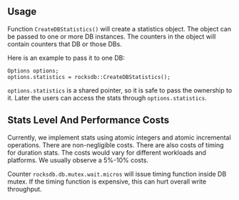 ## Usage
Function `CreateDBStatistics()` will create a statistics object. The object can be passed to one or more DB instances. The counters in the object will contain counters that DB or those DBs.

Here is an example to pass it to one DB:

```
Options options;
options.statistics = rocksdb::CreateDBStatistics();
```
`options.statistics` is a shared pointer, so it is safe to pass the ownership to it. Later the users can access the stats through `options.statistics`.

## Stats Level And Performance Costs
Currently, we implement stats using atomic integers and atomic incremental operations. There are non-negligible costs. There are also costs of timing for duration stats. The costs would vary for different workloads and platforms. We usually observe a 5%-10% costs.

Counter `rocksdb.db.mutex.wait.micros` will issue timing function inside DB mutex. If the timing function is expensive, this can hurt overall write throughput. 


